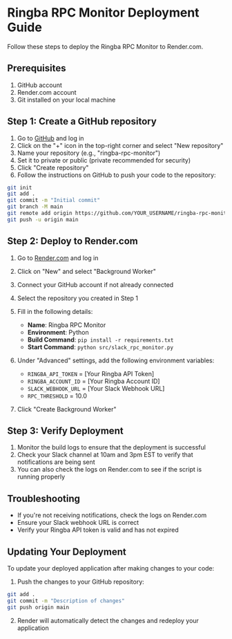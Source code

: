 # Ringba RPC Monitor Deployment Guide

Follow these steps to deploy the Ringba RPC Monitor to Render.com.

## Prerequisites

1. GitHub account
2. Render.com account
3. Git installed on your local machine

## Step 1: Create a GitHub repository

1. Go to [GitHub](https://github.com) and log in
2. Click on the "+" icon in the top-right corner and select "New repository"
3. Name your repository (e.g., "ringba-rpc-monitor")
4. Set it to private or public (private recommended for security)
5. Click "Create repository"
6. Follow the instructions on GitHub to push your code to the repository:

```bash
git init
git add .
git commit -m "Initial commit"
git branch -M main
git remote add origin https://github.com/YOUR_USERNAME/ringba-rpc-monitor.git
git push -u origin main
```

## Step 2: Deploy to Render.com

1. Go to [Render.com](https://render.com) and log in
2. Click on "New" and select "Background Worker"
3. Connect your GitHub account if not already connected
4. Select the repository you created in Step 1
5. Fill in the following details:
   - **Name**: Ringba RPC Monitor
   - **Environment**: Python
   - **Build Command**: `pip install -r requirements.txt`
   - **Start Command**: `python src/slack_rpc_monitor.py`
   
6. Under "Advanced" settings, add the following environment variables:
   - `RINGBA_API_TOKEN` = [Your Ringba API Token]
   - `RINGBA_ACCOUNT_ID` = [Your Ringba Account ID]
   - `SLACK_WEBHOOK_URL` = [Your Slack Webhook URL]
   - `RPC_THRESHOLD` = 10.0
   
7. Click "Create Background Worker"

## Step 3: Verify Deployment

1. Monitor the build logs to ensure that the deployment is successful
2. Check your Slack channel at 10am and 3pm EST to verify that notifications are being sent
3. You can also check the logs on Render.com to see if the script is running properly

## Troubleshooting

- If you're not receiving notifications, check the logs on Render.com
- Ensure your Slack webhook URL is correct
- Verify your Ringba API token is valid and has not expired

## Updating Your Deployment

To update your deployed application after making changes to your code:

1. Push the changes to your GitHub repository:
```bash
git add .
git commit -m "Description of changes"
git push origin main
```

2. Render will automatically detect the changes and redeploy your application 